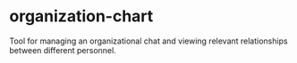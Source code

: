 # organization-chart
Tool for managing an organizational chat and viewing relevant relationships between different personnel.
